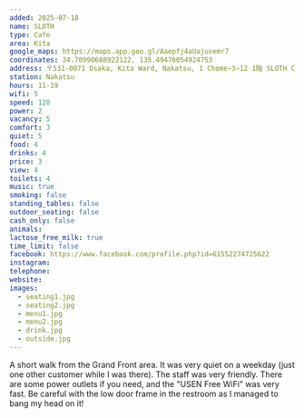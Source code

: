 ```yaml
---
added: 2025-07-18
name: SLOTH 
type: Cafe
area: Kita
google_maps: https://maps.app.goo.gl/Aaepfj4aUajuvemr7
coordinates: 34.70990688922122, 135.49476054924753
address: 〒531-0071 Osaka, Kita Ward, Nakatsu, 1 Chome−3−12 1階 SLOTH COFFEE ROASTERS NAKATSU
station: Nakatsu
hours: 11-19
wifi: 5
speed: 120
power: 2
vacancy: 5
comfort: 3
quiet: 5
food: 4
drinks: 4
price: 3
view: 4
toilets: 4
music: true
smoking: false
standing_tables: false
outdoor_seating: false
cash_only: false
animals: 
lactose_free_milk: true
time_limit: false
facebook: https://www.facebook.com/profile.php?id=61552274725622
instagram: 
telephone: 
website: 
images:
  - seating1.jpg
  - seating2.jpg
  - menu1.jpg
  - menu2.jpg
  - drink.jpg
  - outside.jpg
---
```


A short walk from the Grand Front area. It was very quiet on a weekday (just one other customer while I was there). The staff was very friendly. There are some power outlets if you need, and the "USEN Free WiFi" was very fast. Be careful with the low door frame in the restroom as I managed to bang my head on it!
